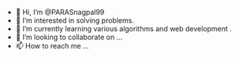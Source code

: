- 👋 Hi, I’m @PARASnagpal99
- 👀 I’m interested in solving problems.
- 🌱 I’m currently learning various algorithms and web development . 
- 💞️ I’m looking to collaborate on ...
- 📫 How to reach me ...

<!---
PARASnagpal99/PARASnagpal99 is a ✨ special ✨ repository because its `README.md` (this file) appears on your GitHub profile.
You can click the Preview link to take a look at your changes.
--->
